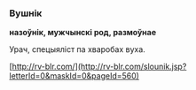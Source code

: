 ### Вушнік
**назоўнік, мужчынскі род, размоўнае**

Урач, спецыяліст па хваробах вуха.

<a rel="author">[http://rv-blr.com/](http://rv-blr.com/slounik.jsp?letterId=0&maskId=0&pageId=560)</a>
